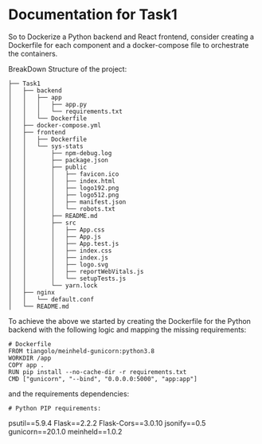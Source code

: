 # Documentation for Task1

So to Dockerize a Python backend and React frontend, consider creating a Dockerfile for each component and a docker-compose file to orchestrate the containers.

BreakDown Structure of the project:

```
├── Task1
│   ├── backend
│   │   ├── app
│   │   │   ├── app.py
│   │   │   └── requirements.txt
│   │   └── Dockerfile
│   ├── docker-compose.yml
│   ├── frontend
│   │   ├── Dockerfile
│   │   └── sys-stats
│   │       ├── npm-debug.log
│   │       ├── package.json
│   │       ├── public
│   │       │   ├── favicon.ico
│   │       │   ├── index.html
│   │       │   ├── logo192.png
│   │       │   ├── logo512.png
│   │       │   ├── manifest.json
│   │       │   └── robots.txt
│   │       ├── README.md
│   │       ├── src
│   │       │   ├── App.css
│   │       │   ├── App.js
│   │       │   ├── App.test.js
│   │       │   ├── index.css
│   │       │   ├── index.js
│   │       │   ├── logo.svg
│   │       │   ├── reportWebVitals.js
│   │       │   └── setupTests.js
│   │       └── yarn.lock
│   ├── nginx
│   │   └── default.conf
│   └── README.md
```

To achieve the above we started by creating the Dockerfile for the Python backend with the following logic and mapping the missing requirements:

```
# Dockerfile
FROM tiangolo/meinheld-gunicorn:python3.8
WORKDIR /app
COPY app .
RUN pip install --no-cache-dir -r requirements.txt
CMD ["gunicorn", "--bind", "0.0.0.0:5000", "app:app"]
```
and the requirements dependencies:
```
# Python PIP requirements:
```
psutil==5.9.4
Flask==2.2.2
Flask-Cors==3.0.10
jsonify==0.5
gunicorn==20.1.0
meinheld==1.0.2
```
